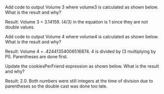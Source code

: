 Add code to output Volume 3 where volume3 is calculated as shown below. What is the result and why?  

Result: Volume 3 = 3.14159. (4/3) in the equation is 1 since they are not double values.

Add code to output Volume 4 where volume4 is calculated as shown below. What is the result and why?

Result: Volume 4 = .42441354006516874. 4 is divided by (3 multiplying by PI). Parentheses are done first.

Update the cookiesPerFriend expression as shown below. What is the result and why?

Result: 2.0. Both numbers were still integers at the time of division due to parentheses so the double cast was done too late.